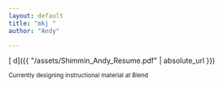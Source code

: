 ```yaml
---
layout: default
title: "mkj "
author: "Andy"

---
```


[ d]({{ "/assets/Shimmin_Andy_Resume.pdf" | absolute_url }})


<sub>Currently designing instructional material at Blend</sub>
